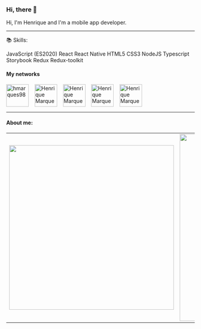 ### Hi, there 👋

Hi, I'm Henrique and I'm a mobile app developer.

---

📚 Skills:

JavaScript (ES2020)
React
React Native
HTML5
CSS3
NodeJS
Typescript
Storybook
Redux
Redux-toolkit



#### My networks

  <p align="left">
<a href="https://www.instagram.com/hmarques98/" target="_blank"><img  align="center" src="https://www.flaticon.com/svg/static/icons/svg/168/168941.svg" alt="hmarques98" height="60" width="60" /></a> &nbsp;&nbsp;
<a href="https://twitter.com/jhmarques098" target="_blank"><img align="center" src="https://www.flaticon.com/svg/static/icons/svg/168/168930.svg" alt="Henrique Marques" height="60" width="60" /></a> &nbsp;&nbsp;
  <a href="https://www.linkedin.com/in/hmarques98/" target="_blank"><img align="center" src="https://www.flaticon.com/svg/static/icons/svg/168/168944.svg" alt="Henrique Marques" height="60" width="60" /></a> &nbsp;&nbsp;
  <a href="https://wa.link/6aciyc" target="_blank"><img align="center" src="https://www.flaticon.com/svg/static/icons/svg/168/168945.svg" alt="Henrique Marques" height="60" width="60" /></a> &nbsp;&nbsp;
  <a href="mailto:marquesprogrammer@hotmail.com" target="_blank"><img align="center" src="https://www.flaticon.com/svg/static/icons/svg/1362/1362982.svg" alt="Henrique Marques" height="60" width="60" /></a> &nbsp;&nbsp;
</p>

---

#### About me:

<center>
    <table align="center">
      <tr>
          <td>
              <img width="440px" align="center" src="https://github-readme-stats.vercel.app/api?username=hmarques98&show_icons=true&count_private=true&hide_border=true" />
          </td>
          <td>
              <img width="500px" align="center" src="https://github-readme-stats.vercel.app/api/top-langs/?username=hmarques98&hide=html&layout=compact&count_private=true&hide_border=true" />               </td>
      </tr>  
    </table>
</center>
